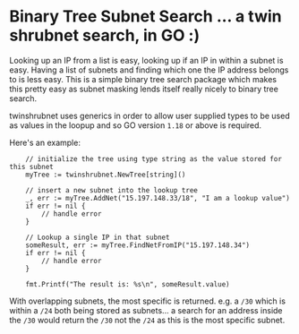 # Binary Tree Subnet Search ... a twin shrubnet search, in GO :)

Looking up an IP from a list is easy, looking up if an IP in within a subnet is easy. Having a list of subnets and finding which one the IP address belongs to is less easy. This is a simple binary tree search package which makes this pretty easy as subnet masking lends itself really nicely to binary tree search.

twinshrubnet uses generics in order to allow user supplied types to be used as values in the loopup and so GO version `1.18` or above is required.

Here's an example:

```golang
    // initialize the tree using type string as the value stored for this subnet
    myTree := twinshrubnet.NewTree[string]()

    // insert a new subnet into the lookup tree
    _, err := myTree.AddNet("15.197.148.33/18", "I am a lookup value")
    if err != nil {
        // handle error
    }

    // Lookup a single IP in that subnet
    someResult, err := myTree.FindNetFromIP("15.197.148.34")
    if err != nil {
        // handle error
    }

    fmt.Printf("The result is: %s\n", someResult.value)
```

With overlapping subnets, the most specific is returned.  e.g. a `/30` which is within a `/24` both being stored as subnets... a search for an address inside the `/30` would return the `/30` not the `/24` as this is the most specific subnet.